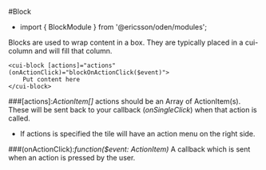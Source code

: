 [//]: # (title: Block)
[//]: # (category: Layout)
[//]: # (icon: fa-th)

#Block
* import { BlockModule } from '@ericsson/oden/modules';

Blocks are used to wrap content in a box. They are typically placed in a cui-column and will fill that column.

```
<cui-block [actions]="actions" (onActionClick)="blockOnActionClick($event)">
    Put content here
</cui-block>
```

###[actions]:_ActionItem[]_
actions should be an Array of ActionItem(s). These will be sent back to your callback (_onSingleClick_) when that action is called.
* If actions is specified the tile will have an action menu on the right side.

###(onActionClick):_function($event: ActionItem)_
A callback which is sent when an action is pressed by the user.
